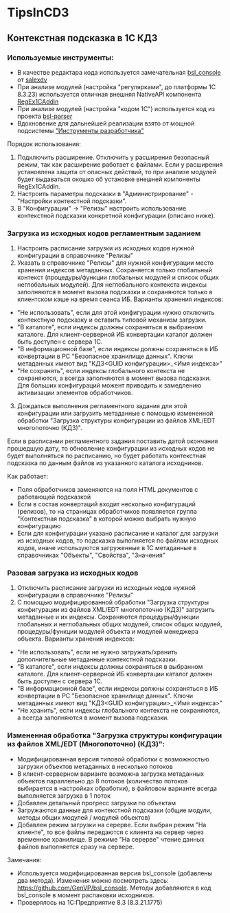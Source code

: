 # TipsInCD3

## Контекстная подсказка в 1С КД3

### Используемые инструменты: ###

- В качестве редактара кода используется замечательная [bsl_console](https://github.com/salexdv/bsl_console) от [salexdv](https://github.com/salexdv)
- При анализе модулей (настройка "регулярками", до платформы 1С 8.3.23) используется отличная внешняя NativeAPI компонента [RegEx1CAddin](https://github.com/alexkmbk/RegEx1CAddin)
- При анализе модулей (настройка "кодом 1С") используется код из проекта [bsl-parser](https://github.com/bia-technologies/bsl-parser)
- Вдохновение для дальнейшей реализации взято от мощной подсистемы ["Инструменты разработчика"](https://github.com/tormozit/RDT1C)

Порядок использования:

1. Подключить расширение. Отключить у расширения безопасный режим, так как расширение работает с файлами. Если у расширения установлена защита от опасных действий, то при анализе модулей будет выдаваться окошко об установке внешней компоненты RegEx1CAddin.
2. Настроить параметры подсказки в "Администрирование" - "Настройки контекстной подсказки".
3. В "Конфигурации" -> "Релизы" настроить использование контекстной подсказки конкретной конфигурации (описано ниже).

### Загрузка из исходных кодов регламентным заданием ###

1. Настроить расписание загрузки из исходных кодов нужной конфигурации в справочнике "Релизы"
2. Указать в справочнике "Релизы" для нужной конфигурации место хранения индексов метаданных.
Сохраняется только глобальный контекст (процедуры/функции глобальных модулей и список общих неглобальных модулей).
Для неглобального контекста индексы заполняются в момент вызова подсказки и сохраняются только в клиентском кэше на время сеанса ИБ.
Варианты хранения индексов:

- "Не использовать", если для этой конфигурации нужно отключить контекстную подсказку и оставить типовой механизм загрузки.
- "В каталоге", если индексы должны сохраняться в выбранном каталоге. Для клиент-серверной ИБ конвертации каталог должен быть доступен с сервера 1С.
- "В информационной базе", если индексы должны сохраняться в ИБ конвертации в РС "Безопасное хранилище данных". Ключи метаданных имеют вид "КД3<GUID конфигурации>_<Имя индекса>"
- "Не сохранять", если индексы глобального контекста не сохраняются, а всегда заполняются в момент вызова подсказки. Для больших конфигураций можент приводить к замедлению активизации элементов обработчиков.

3. Дождаться выполнения регламентного задания для этой конфигурации или загрузить метаданные с помощью измененной обработки "Загрузка структуры конфигурации из файлов XML/EDT многопоточно (КД3)".

Если в расписании регламентного задания поставить датой окончания прошедшую дату, то обновление конфигурации из исходных кодов не будет выполняться по расписанию, но будет работать контекстная подсказка по данным файлов из указанного каталога исходников.

Как работает:

- Поля обработчиков заменяются на поля HTML документов с работающей подсказкой
- Если в состав конвертаций входит несколько конфигураций (релизов), то на страницах обработчиков появляется группа "Контекстная подсказка" в которой можно выбрать нужную конфигурацию
- Если для конфигурации указано расписание и каталог для загрузки из исходных кодов, то подсказка выполняется по файлам исходных кодов, иначе используются загруженные в 1С метаданные в справочниках "Объекты", "Свойства", "Значения"

### Разовая загрузка из исходных кодов ###

1. Отключить расписание загрузки из исходных кодов нужной конфигурации в справочнике "Релизы"
2. С помощью модифицированной обработки "Загрузка структуры конфигурации из файлов XML/EDT многопоточно (КД3)" загрузить метаданные и их индексы.
Сохраняются процедуры/функции глобальных и неглобальных общих модулей, список общих модулей, процедуры/функции модулей объекта и модулей менеджера объекта.
Варианты хранения индексов:

- "Не использовать", если не нужно загружать/хранить дополнительные метаданные контекстной подсказки.
- "В каталоге", если индексы должны сохраняться в выбранном каталоге. Для клиент-серверной ИБ конвертации каталог должен быть доступен с сервера 1С.
- "В информационной базе", если индексы должны сохраняться в ИБ конвертации в РС "Безопасное хранилище данных". Ключи метаданных имеют вид "КД3<GUID конфигурации>_<Имя индекса>"
- "Не хранить", если индексы глобального контекста не сохраняются, а всегда заполняются в момент вызова подсказки.

### Измененная обработка "Загрузка структуры конфигурации из файлов XML/EDT (Многопоточно) (КД3)": ###

- Модифицированная версия типовой обработки с возможностью загрузки объектов метаданных в несколько потоков
- В клиент-серверном варианте возможна загрузка метаданных объектов параллельно до 8 потоков (количество потоков выбирается в настройках обработки), в файловом варианте всегда выполняется загрузка в 1 поток
- Добавлен детальный прогресс загрузки по объектам
- Загружаются данные для контекстной подсказки (общие модули, методы общих модулей / модулей объектов)
- Добавлен режим загрузки на серерве. Если выбран режим "На клиенте", то все файлы передаются с клиента на сервер через временное хранилище. В режиме "На серерве" чтение данных файлов выполняется сразу на сервере.

Замечания:

- Используется модифицированная версия bsl_console (добавлены два метода). Изменения можно посмотреть здесь: https://github.com/GenVP/bsl_console. Методы добавляются в код bsl_console в момент распаковки исходников.
- Проверялось на 1С:Предприятие 8.3 (8.3.21.1775)